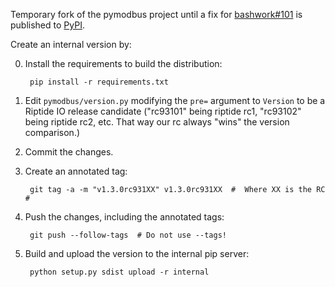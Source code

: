 Temporary fork of the pymodbus project until a fix for
[bashwork#101](https://github.com/bashwork/pymodbus/issues/101)
is published to [PyPI](http://pypi.org).

Create an internal version by:

0. Install the requirements to build the distribution:

        pip install -r requirements.txt

1. Edit `pymodbus/version.py` modifying the `pre=`
argument to `Version` to be a Riptide IO release candidate
("rc93101" being riptide rc1, "rc93102" being riptide rc2,
etc. That way our rc always "wins" the version comparison.)
2. Commit the changes.
3. Create an annotated tag:

        git tag -a -m "v1.3.0rc931XX" v1.3.0rc931XX  #  Where XX is the RC # 

4. Push the changes, including the annotated tags:

        git push --follow-tags  # Do not use --tags!

5. Build and upload the version to the internal pip server:

        python setup.py sdist upload -r internal
